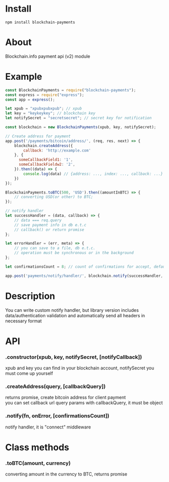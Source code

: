 # Install
`npm install blockchain-payments`

# About
Blockchain.info payment api (v2) module

# Example
```js
const BlockchainPayments = require("blockchain-payments");
const express = require("express");
const app = express();

let xpub = "xpubxpubxpub"; // xpub
let key = "keykeykey"; // blockchain key
let notifySecret = "secretsecret"; // secret key for notification

const blockchain = new BlockchainPayments(xpub, key, notifySecret);

// Create address for payment
app.post('/payments/bitcoin/address/', (req, res, next) => {    
    blockchain.createAddress({
        callback: 'http://example.com'
    }, {
      someCallbackField1: '1',
      someCallbackFieldw2: '2',
    }).then((data) => {
        console.log(data) // {address: ..., index: ..., callback: ...}
    })
});

BlockchainPayments.toBTC(500, 'USD').then((amountInBTC) => {
    // converting USD(or other) to BTC;
});

// notify handler
let successHandler = (data, callback) => {
    // data === req.query    
    // save payment info in db e.t.c    
    // callback() or return promise
};

let errorHandler = (err, meta) => {
    // you can save to a file, db e.t.c.
    // operation must be synchronous or in the background
};

let confirmationsCount = 8; // count of confirmations for accept, default 6

app.post('payments/notify/handler/', blockchain.notify(successHandler, errorHandler, confirmationsCount));

```

# Description  
You can write custom notify handler, but library version includes data/authentication validation and automatically send all headers in necessary format

# API
### .constructor(xpub, key, notifySecret, [notifyCallback])  
xpub and key you can find in your blockchain account, notifySecret you must come up yourself

### .createAddress(query, [callbackQuery])
returns promise, create bitcoin address for client payment  
you can set callback url query params with callbackQuery, it must be object

### .notify(fn, onError, [confirmationsCount])
notify handler, it is "connect" middleware

# Class methods
### .toBTC(amount, currency)
converting amount in the currency to BTC, returns promise
